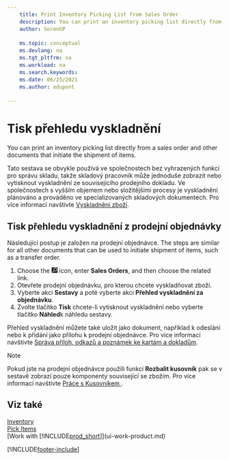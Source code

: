 ```yaml
---
    title: Print Inventory Picking List from Sales Order
    description: You can print an inventory picking list directly from a sales order, sales, invoice, and other outbound sales documents.
    author: SorenGP
    
    ms.topic: conceptual
    ms.devlang: na
    ms.tgt_pltfrm: na
    ms.workload: na
    ms.search.keywords:
    ms.date: 06/25/2021
    ms.author: edupont

---
```

# Tisk přehledu vyskladnění

You can print an inventory picking list directly from a sales order and other documents that initiate the shipment of items.

Tato sestava se obvykle používá ve společnostech bez vyhrazených funkcí pro správu skladu, takže skladový pracovník může jednoduše zobrazit nebo vytisknout vyskladnění ze souvisejícího prodejního dokladu. Ve společnostech s vyšším objemem nebo složitějšími procesy je vyskladnění plánováno a prováděno ve specializovaných skladových dokumentech. Pro více informací navštivte [Vyskladnění zboží](warehouse-pick-items.md).

## Tisk přehledu vyskladnění z prodejní objednávky

Následující postup je založen na prodejní objednávce. The steps are similar for all other documents that can be used to initiate shipment of items, such as a transfer order.

1. Choose the ![Search for Page or Report.](media/ui-search/search_small.png "Search for Page or Report icon") icon, enter **Sales Orders**, and then choose the related link.
2. Otevřete prodejní objednávku, pro kterou chcete vyskladňovat zboží.
3. Vyberte akci **Sestavy** a poté vyberte akci **Přehled vyskladnění za objednávku**.
4. Zvolte tlačítko **Tisk** chcete-li vytisknout vyskladnění nebo vyberte tlačítko **Náhled**k náhledu sestavy.

Přehled vyskladnění můžete také uložit jako dokument, například k odeslání nebo k přidání jako přílohu k prodejní objednávce. Pro více informací navštivte [Správa příloh, odkazů a poznámek ke kartám a dokladům](ui-how-add-link-to-record.md).

> [!NOTE]
> Pokud jste na prodejní objednávce použili funkci **Rozbalit kusovník** pak se v sestavě zobrazí pouze komponenty související se zbožím. Pro více informací navštivte [Práce s Kusovníkem ](inventory-how-work-BOMs.md).

## Viz také

[Inventory](inventory-manage-inventory.md)  
[Pick Items](warehouse-pick-items.md)  
[Work with [!INCLUDE[prod_short](includes/prod_short.md)]](ui-work-product.md)

[!INCLUDE[footer-include](includes/footer-banner.md)]